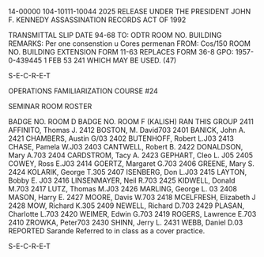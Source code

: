 14-00000
104-10111-10044	2025 RELEASE UNDER THE PRESIDENT JOHN F. KENNEDY ASSASSINATION RECORDS ACT OF 1992

TRANSMITTAL SLIP	DATE 94-68
TO: ODTR
ROOM NO.	BUILDING
REMARKS:
Per one consenstion
u Cores permenan
FROM: Cos/150
ROOM NO.	BUILDING	EXTENSION
FORM 11-63	REPLACES FORM 36-8	GPO: 1957-0-439445
1 FEB 53 241	WHICH MAY BE USED.	(47)

S-E-C-R-E-T

OPERATIONS FAMILIARIZATION COURSE #24

SEMINAR ROOM ROSTER

BADGE NO.	ROOM D	BADGE NO.	ROOM F
(KALISH) RAN
THIS GROUP
2411 AFFINITO, Thomas J.	2412 BOSTON, M. David703
2401 BANICK, John A.	2421 CHAMBERS, Austin G/03
2402 BUTENHOFF, Robert L.J03	2413 CHASE, Pamela W.J03
2403 CANTWELL, Robert B.	2422 DONALDSON, Mary A.703
2404 CARDSTROM, Tacy A.	2423 GEPHART, Cleo L. J05
2405 COWEY, Ross E.J03	2414 GOERTZ, Margaret G.703
2406 GREENE, Mary S.	2424 KOLARIK, George T.305
2407 ISENBERG, Don L.J03	2415 LAYTON, Bobby E. J03
2416 LINSENMAYER, Neil R.703	2425 KIDWELL, Donald M.703
2417 LUTZ, Thomas M.J03	2426 MARLING, George L. 03
2408 MASON, Harry E.	2427 MOORE, Davis W.703
2418 MCELFRESH, Elizabeth J	2428 MOW, Richard K.305
2409 NEWELL, Richard D.703	2429 PLASAN, Charlotte L.703
2420 WEIMER, Edwin G.703	2419 ROGERS, Lawrence E.703
2410 ZROWKA, Peter703	2430 SHINN, Jerry L.
2431 WEBB, Daniel D.03
REPORTED Sarande
Referred to in class
as a cover
practice.

S-E-C-R-E-T
